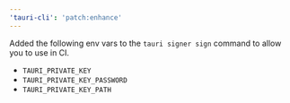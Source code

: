 ```yaml
---
'tauri-cli': 'patch:enhance'
---
```


Added the following env vars to the `tauri signer sign` command to allow you to use in CI.

- `TAURI_PRIVATE_KEY`
- `TAURI_PRIVATE_KEY_PASSWORD`
- `TAURI_PRIVATE_KEY_PATH`
